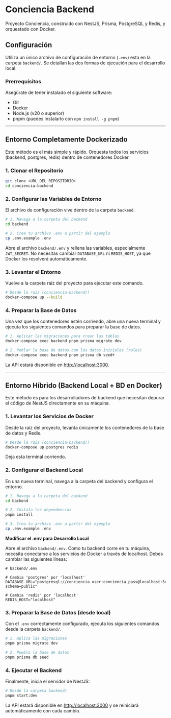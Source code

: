 # Conciencia Backend

Proyecto Conciencia, construido con NestJS, Prisma, PostgreSQL y Redis, y orquestado con Docker.

## Configuración

Utiliza un único archivo de configuración de entorno (`.env`) esta en la carpeta `backend/`. Se detallan las dos formas de ejecución para el desarrollo local.

### Prerrequisitos

Asegúrate de tener instalado el siguiente software:

- Git
- Docker
- Node.js (v20 o superior)
- pnpm (puedes instalarlo con `npm install -g pnpm`)

---

## Entorno Completamente Dockerizado

Este método es el más simple y rápido. Orquesta todos los servicios (backend, postgres, redis) dentro de contenedores Docker.

### 1. Clonar el Repositorio

```bash
git clone <URL_DEL_REPOSITORIO>
cd conciencia-backend
```

### 2. Configurar las Variables de Entorno

El archivo de configuración vive dentro de la carpeta `backend`.

```bash
# 1. Navega a la carpeta del backend
cd backend

# 2. Crea tu archivo .env a partir del ejemplo
cp .env.example .env
```

Abre el archivo `backend/.env` y rellena las variables, especialmente `JWT_SECRET`. No necesitas cambiar `DATABASE_URL` ni `REDIS_HOST`, ya que Docker los resolverá automáticamente.

### 3. Levantar el Entorno

Vuelve a la carpeta raíz del proyecto para ejecutar este comando.

```bash
# Desde la raíz (conciencia-backend/)
docker-compose up --build
```

### 4. Preparar la Base de Datos

Una vez que los contenedores estén corriendo, abre una nueva terminal y ejecuta los siguientes comandos para preparar la base de datos.

```bash
# 1. Aplicar las migraciones para crear las tablas
docker-compose exec backend pnpm prisma migrate dev

# 2. Poblar la base de datos con los datos iniciales (roles)
docker-compose exec backend pnpm prisma db seed+
```

La API estará disponible en [http://localhost:3000](http://localhost:3000).

---

## Entorno Híbrido (Backend Local + BD en Docker)

Este método es para los desarrolladores de backend que necesitan depurar el código de NestJS directamente en su máquina.

### 1. Levantar los Servicios de Docker

Desde la raíz del proyecto, levanta únicamente los contenedores de la base de datos y Redis.

```bash
# Desde la raíz (conciencia-backend/)
docker-compose up postgres redis
```

Deja esta terminal corriendo.

### 2. Configurar el Backend Local

En una nueva terminal, navega a la carpeta del backend y configura el entorno.

```bash
# 1. Navega a la carpeta del backend
cd backend

# 2. Instala las dependencias
pnpm install

# 3. Crea tu archivo .env a partir del ejemplo
cp .env.example .env
```

**Modificar el .env para Desarrollo Local**

Abre el archivo `backend/.env`. Como tu backend corre en tu máquina, necesita conectarse a los servicios de Docker a través de localhost. Debes cambiar las siguientes líneas:

```env
# backend/.env

# Cambia 'postgres' por 'localhost'
DATABASE_URL="postgresql://conciencia_user:conciencia_pass@localhost:5432/conciencia_db?schema=public"

# Cambia 'redis' por 'localhost'
REDIS_HOST="localhost"
```

### 3. Preparar la Base de Datos (desde local)

Con el `.env` correctamente configurado, ejecuta los siguientes comandos desde la carpeta `backend/`.

```bash
# 1. Aplica las migraciones
pnpm prisma migrate dev

# 2. Puebla la base de datos
pnpm prisma db seed
```

### 4. Ejecutar el Backend

Finalmente, inicia el servidor de NestJS:

```bash
# Desde la carpeta backend/
pnpm start:dev
```

La API estará disponible en [http://localhost:3000](http://localhost:3000) y se reiniciará automáticamente con cada cambio.
